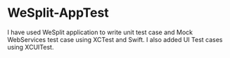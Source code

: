 # WeSplit-AppTest
I have used WeSplit application to write unit test case and Mock WebServices test case using XCTest and Swift. I also added UI Test cases using XCUITest.
